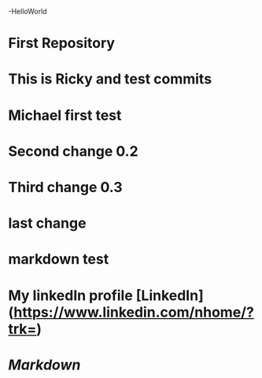  -HelloWorld
# First Repository
# This is Ricky and test commits
# Michael first test
# Second change 0.2
# Third change 0.3
# last change

# markdown test
# My linkedIn profile [LinkedIn] (https://www.linkedin.com/nhome/?trk=)

# *Markdown*
